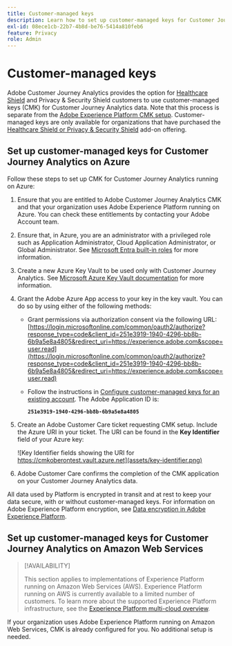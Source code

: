 ```yaml
---
title: Customer-managed keys
description: Learn how to set up customer-managed keys for Customer Journey Analytics.
exl-id: 08ece1cb-22b7-4b8d-be76-5414a810feb6
feature: Privacy
role: Admin
---
```

# Customer-managed keys

Adobe Customer Journey Analytics provides the option for [Healthcare Shield](https://www.adobe.com/trust/compliance/hipaa-ready.html) and Privacy & Security Shield customers to use customer-managed keys (CMK) for Customer Journey Analytics data. Note that this process is separate from the [Adobe Experience Platform CMK setup](https://experienceleague.adobe.com/en/docs/experience-platform/landing/governance-privacy-security/customer-managed-keys/overview). Customer-managed keys are only available for organizations that have purchased the [Healthcare Shield or Privacy & Security Shield](https://experienceleague.adobe.com/en/docs/events/customer-data-management-voices-recordings/governance/healthcare-shield) add-on offering.

## Set up customer-managed keys for Customer Journey Analytics on Azure

Follow these steps to set up CMK for Customer Journey Analytics running on Azure:

1. Ensure that you are entitled to Adobe Customer Journey Analytics CMK and that your organization uses Adobe Experience Platform running on Azure. You can check these entitlements by contacting your Adobe Account team.
1. Ensure that, in Azure, you are an administrator with a privileged role such as Application Administrator, Cloud Application Administrator, or Global Administrator. See [Microsoft Entra built-in roles](https://learn.microsoft.com/en-us/entra/identity/role-based-access-control/permissions-reference) for more information.
1. Create a new Azure Key Vault to be used only with Customer Journey Analytics. See [Microsoft Azure Key Vault documentation](https://learn.microsoft.com/en-us/azure/key-vault/general/) for more information.
1. Grant the Adobe Azure App access to your key in the key vault. You can do so by using either of the following methods:
   * Grant permissions via authorization consent via the following URL: [https://login.microsoftonline.com/common/oauth2/authorize?response_type=code&client_id=251e3919-1940-4296-bb8b-6b9a5e8a4805&redirect_uri=https://experience.adobe.com&scope=user.read](https://login.microsoftonline.com/common/oauth2/authorize?response_type=code&client_id=251e3919-1940-4296-bb8b-6b9a5e8a4805&redirect_uri=https://experience.adobe.com&scope=user.read)
   
   * Follow the instructions in [Configure customer-managed keys for an existing account](https://learn.microsoft.com/en-us/azure/storage/common/customer-managed-keys-configure-cross-tenant-existing-account?toc=%2Fazure%2Fstorage%2Fblobs%2Ftoc.json&tabs=powershell-preview%2Cazure-portal#the-customer-grants-the-service-providers-app-access-to-the-key-in-the-key-vault). The Adobe Application ID is:

      **`251e3919-1940-4296-bb8b-6b9a5e8a4805`**

1. Create an Adobe Customer Care ticket requesting CMK setup. Include the Azure URI in your ticket. The URI can be found in the **Key Identifier** field of your Azure key:

   ![Key Identifier fields showing the URI for https://cmkoberontest.vault.azure.net](assets/key-identifier.png)

1. Adobe Customer Care confirms the completion of the CMK application on your Customer Journey Analytics data.

All data used by Platform is encrypted in transit and at rest to keep your data secure, with or without customer-managed keys. For information on Adobe Experience Platform encryption, see [Data encryption in Adobe Experience Platform](https://experienceleague.adobe.com/en/docs/experience-platform/landing/governance-privacy-security/encryption).

## Set up customer-managed keys for Customer Journey Analytics on Amazon Web Services

>[!AVAILABILITY]
>
>This section applies to implementations of Experience Platform running on Amazon Web Services (AWS). Experience Platform running on AWS is currently available to a limited number of customers. To learn more about the supported Experience Platform infrastructure, see the [Experience Platform multi-cloud overview](https://experienceleague.adobe.com/en/docs/experience-platform/landing/multi-cloud).

If your organization uses Adobe Experience Platform running on Amazon Web Services, CMK is already configured for you. No additional setup is needed.
